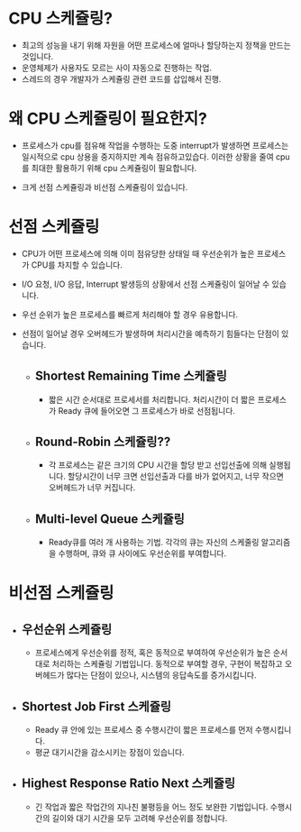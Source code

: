 # **CPU 스케쥴링**?

- 최고의 성능을 내기 위해 자원을 어떤 프로세스에 얼마나 할당하는지 정책을 만드는 것입니다.
- 운영체제가 사용자도 모르는 사이 자동으로 진행하는 작업.
- 스레드의 경우 개발자가 스케쥴링 관련 코드를 삽입해서 진행.



# **왜 CPU 스케쥴링이 필요한지?**

- 프로세스가 cpu를 점유해 작업을 수행하는 도중 interrupt가 발생하면 프로세스는 일시적으로 cpu 상용을 중지하지만 계속 점유하고있습다. 이러한 상황을 줄여 cpu를 최대한 활용하기 위해 cpu 스케쥴링이 필요합니다.

- 크게 선점 스케쥴링과 비선점 스케쥴링이 있습니다.



# **선점 스케쥴링**

- CPU가 어떤 프로세스에 의해 이미 점유당한 상태일 때 우선순위가 높은 프로세스가 CPU를 차지할 수 있습니다.

- I/O 요청, I/O 응답, Interrupt 발생등의 상황에서 선점 스케쥴링이 일어날 수 있습니다.

- 우선 순위가 높은 프로세스를 빠르게 처리해야 할 경우 유용합니다.

- 선점이 일어날 경우 오버헤드가 발생하며 처리시간을 예측하기 힘들다는 단점이 있습니다.

  - ## Shortest Remaining Time 스케쥴링

    - 짧은 시간 순서대로 프로세서를 처리합니다. 처리시간이 더 짧은 프로세스가 Ready 큐에 들어오면 그 프로세스가 바로 선점됩니다.

  - ## Round-Robin 스케쥴링??

    - 각 프로세스는 같은 크기의 CPU 시간을 할당 받고 선입선출에 의해 실행됩니다. 할당시간이 너무 크면 선입선출과 다를 바가 없어지고, 너무 작으면 오버헤드가 너무 커집니다.

  - ## Multi-level Queue 스케쥴링

    - Ready큐를 여러 개 사용하는 기법. 각각의 큐는 자신의 스케줄링 알고리즘을 수행하며, 큐와 큐 사이에도 우선순위를 부여합니다.



# **비선점 스케쥴링**

- ## 우선순위 스케쥴링

  - 프로세스에게 우선순위를 정적, 혹은 동적으로 부여하여 우선순위가 높은 순서대로 처리하는 스케쥴링 기법입니다. 동적으로 부여할 경우, 구현이 복잡하고 오버헤드가 많다는 단점이 있으나, 시스템의 응답속도를 증가시킵니다.

- ## Shortest Job First 스케쥴링

  - Ready 큐 안에 있는 프로세스 중 수행시간이 짧은 프로세스를 먼저 수행시킵니다.
  - 평균 대기시간을 감소시키는 장점이 있습니다.

- ## Highest Response Ratio Next 스케쥴링

  - 긴 작업과 짧은 작업간의 지나친 불평등을 어느 정도 보완한 기법입니다. 수행시간의 길이와 대기 시간을 모두 고려해 우선순위를 정합니다.



